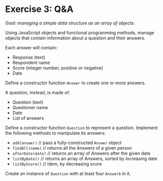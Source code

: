 # Exercise 3: Q&A

_Goal: managing a simple data structure as an array of objects_.

Using JavaScript objects and functional programming methods, manage objects that contain information about a question and their answers.

Each answer will contain:

-   Response (text)
-   Respondent name
-   Score (integer number, positive or negative)
-   Date

Define a constructor function `Answer` to create one or more answers.

A question, instead, is made of:

-   Question (text)
-   Questioner name
-   Date
-   List of answers

Define a constructor function `Question` to represent a question. Implement the following methods to manipulate its answers:

-   `add(answer)` // pass a fully-constructed `Answer` object
-   `findAll(name)` // returns all the Answers of a given person
-   `afterDate(date)` // returns an array of Answers after the given date
-   `listByDate()` // returns an array of Answers, sorted by increasing date
-   `listByScore()` // idem, by decreasing score

Create an instance of `Question` with at least four `Answer`s in it.
